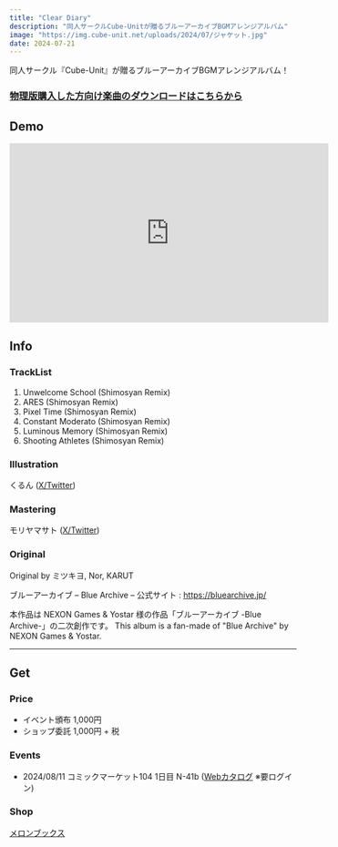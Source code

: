 ```yaml
---
title: "Clear Diary"
description: "同人サークルCube-Unitが贈るブルーアーカイブBGMアレンジアルバム"
image: "https://img.cube-unit.net/uploads/2024/07/ジャケット.jpg"
date: 2024-07-21
---
```


同人サークル『Cube-Unit』が贈るブルーアーカイブBGMアレンジアルバム！

### [物理版購入した方向け楽曲のダウンロードはこちらから](https://cube-unit.bandcamp.com/yum)

## Demo

<iframe width="560" height="315" src="https://www.youtube.com/embed/SvFZViTbDyY" title="YouTube video player" frameborder="0" allow="accelerometer; autoplay; clipboard-write; encrypted-media; gyroscope; picture-in-picture; web-share" referrerpolicy="strict-origin-when-cross-origin" allowfullscreen></iframe>

## Info

### TrackList

01. Unwelcome School (Shimosyan Remix)
02. ARES (Shimosyan Remix)
03. Pixel Time (Shimosyan Remix)
04. Constant Moderato (Shimosyan Remix)
05. Luminous Memory (Shimosyan Remix)
06. Shooting Athletes (Shimosyan Remix)

### Illustration

くるん ([X/Twitter](https://twitter.com/kurun_p))

### Mastering

モリヤマサト ([X/Twitter](https://twitter.com/tanso_ss))

### Original

Original by ミツキヨ, Nor, KARUT

ブルーアーカイブ – Blue Archive –
公式サイト : <https://bluearchive.jp/>

本作品は NEXON Games & Yostar 様の作品「ブルーアーカイブ -Blue Archive-」の二次創作です。
This album is a fan-made of "Blue Archive" by NEXON Games & Yostar.

---

## Get

### Price

- イベント頒布 1,000円
- ショップ委託 1,000円 + 税

### Events

- 2024/08/11 コミックマーケット104 1日目 N-41b ([Webカタログ](https://webcatalog.circle.ms/Circle/19007059) ※要ログイン)

### Shop

[メロンブックス](https://www.melonbooks.co.jp/detail/detail.php?product_id=2474018)
